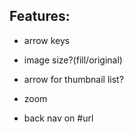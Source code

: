 ## Features:
- arrow keys

- image size?(fill/original)
- arrow for thumbnail list?
- zoom



- back nav on #url